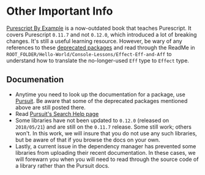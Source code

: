 # Other Important Info

[Purescript By Example](https://leanpub.com/purescript/read#) is a now-outdated book that teaches Purescript. It covers Purescript `0.11.7` and not `0.12.0`, which introduced a lot of breaking changes. It's still a useful learning resource. However, be wary of any references to these [deprecated packages](https://github.com/purescript-deprecated) and read through the ReadMe in `ROOT_FOLDER/Hello-World/Console-Lessons/Effect-Eff-and-Aff` to understand how to translate the no-longer-used `Eff` type to `Effect` type.

## Documenation

- Anytime you need to look up the documentation for a package, use [Pursuit](http://pursuit.purescript.org/). Be aware that some of the deprecated packages mentioned above are still posted there.
- Read [Pursuit's Search Help page](https://pursuit.purescript.org/help/users#searching)
- Some libraries have not been updated to `0.12.0` (released on `2018/05/21`) and are still on the `0.11.7` release. Some still work; others won't. In this work, we will insure that you do not use any such libraries, but be aware of that if you browse the docs on your own.
- Lastly, a current issue in the dependency manager has prevented some libraries from uploading their recent documentation. In these cases, we will forewarn you when you will need to read through the source code of a library rather than the Pursuit docs.
